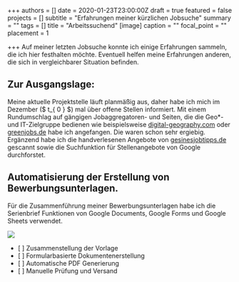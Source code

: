 +++
authors = []
date = 2020-01-23T23:00:00Z
draft = true
featured = false
projects = []
subtitle = "Erfahrungen meiner kürzlichen Jobsuche"
summary = ""
tags = []
title = "Arbeitssuchend"
[image]
caption = ""
focal_point = ""
placement = 1

+++
Auf meiner letzten Jobsuche konnte ich einige Erfahrungen sammeln, die ich hier festhalten möchte. Eventuell helfen meine Erfahrungen anderen, die sich in vergleichbarer Situation befinden.

## Zur Ausgangslage:

Meine aktuelle Projektstelle läuft planmäßig aus, daher habe ich mich im Dezember ($ t_{ 0 } $) mal über offene Stellen informiert. Mit einem Rundumschlag auf gängigen Jobaggregatoren- und Seiten, die die Geo*- und IT-Zielgruppe bedienen wie beispielsweise [digital-geography.com](https://de.digital-geography.com/jobs/ "digital-geography.com") oder [greenjobs.de](https://www.greenjobs.de/ "greenjobs.de") habe ich angefangen. Die waren schon sehr ergiebig. Ergänzend habe ich die handverlesenen Angebote von [gesinesjobtipps.de](https://gesinesjobtipps.de/ "gesinesjobtipps.de") gescannt sowie die Suchfunktion für Stellenangebote von Google durchforstet.

## Automatisierung der Erstellung von Bewerbungsunterlagen.

Für die Zusammenführung meiner Bewerbungsunterlagen habe ich die Serienbrief Funktionen von Google Documents, Google Forms und Google Sheets verwendet.

![](/img/dokumente.png)

* \[ \] Zusammenstellung der Vorlage
* \[ \] Formularbasierte Dokumentenerstellung
* \[ \] Automatische PDF Generierung
* \[ \] Manuelle Prüfung und Versand